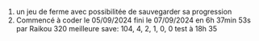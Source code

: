 1. un jeu de ferme avec possibilitée de sauvegarder sa progression
2. Commencé à coder le 05/09/2024 fini le 07/09/2024 en 6h 37min 53s par Raikou 320
meilleure save: 104, 4, 2, 1, 0, 0
test à 18h 35
